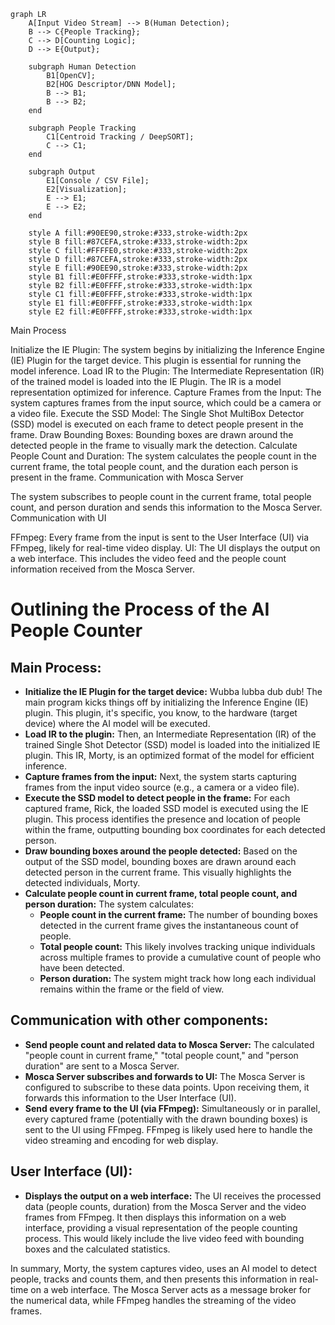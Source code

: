 ```mermaid
graph LR
    A[Input Video Stream] --> B(Human Detection);
    B --> C{People Tracking};
    C --> D[Counting Logic];
    D --> E{Output};

    subgraph Human Detection
        B1[OpenCV];
        B2[HOG Descriptor/DNN Model];
        B --> B1;
        B --> B2;
    end

    subgraph People Tracking
        C1[Centroid Tracking / DeepSORT];
        C --> C1;
    end

    subgraph Output
        E1[Console / CSV File];
        E2[Visualization];
        E --> E1;
        E --> E2;
    end

    style A fill:#90EE90,stroke:#333,stroke-width:2px
    style B fill:#87CEFA,stroke:#333,stroke-width:2px
    style C fill:#FFFFE0,stroke:#333,stroke-width:2px
    style D fill:#87CEFA,stroke:#333,stroke-width:2px
    style E fill:#90EE90,stroke:#333,stroke-width:2px
    style B1 fill:#E0FFFF,stroke:#333,stroke-width:1px
    style B2 fill:#E0FFFF,stroke:#333,stroke-width:1px
    style C1 fill:#E0FFFF,stroke:#333,stroke-width:1px
    style E1 fill:#E0FFFF,stroke:#333,stroke-width:1px
    style E2 fill:#E0FFFF,stroke:#333,stroke-width:1px
```


Main Process

Initialize the IE Plugin: The system begins by initializing the Inference Engine (IE) Plugin for the target device. This plugin is essential for running the model inference.
Load IR to the Plugin: The Intermediate Representation (IR) of the trained model is loaded into the IE Plugin. The IR is a model representation optimized for inference.
Capture Frames from the Input: The system captures frames from the input source, which could be a camera or a video file.
Execute the SSD Model: The Single Shot MultiBox Detector (SSD) model is executed on each frame to detect people present in the frame.
Draw Bounding Boxes: Bounding boxes are drawn around the detected people in the frame to visually mark the detection.
Calculate People Count and Duration: The system calculates the people count in the current frame, the total people count, and the duration each person is present in the frame.
Communication with Mosca Server

The system subscribes to people count in the current frame, total people count, and person duration and sends this information to the Mosca Server.
Communication with UI

FFmpeg: Every frame from the input is sent to the User Interface (UI) via FFmpeg, likely for real-time video display.
UI: The UI displays the output on a web interface. This includes the video feed and the people count information received from the Mosca Server.


# Outlining the Process of the AI People Counter

## Main Process:

* **Initialize the IE Plugin for the target device:** Wubba lubba dub dub! The main program kicks things off by initializing the Inference Engine (IE) plugin. This plugin, it's specific, you know, to the hardware (target device) where the AI model will be executed.
* **Load IR to the plugin:** Then, an Intermediate Representation (IR) of the trained Single Shot Detector (SSD) model is loaded into the initialized IE plugin. This IR, Morty, is an optimized format of the model for efficient inference.
* **Capture frames from the input:** Next, the system starts capturing frames from the input video source (e.g., a camera or a video file).
* **Execute the SSD model to detect people in the frame:** For each captured frame, Rick, the loaded SSD model is executed using the IE plugin. This process identifies the presence and location of people within the frame, outputting bounding box coordinates for each detected person.
* **Draw bounding boxes around the people detected:** Based on the output of the SSD model, bounding boxes are drawn around each detected person in the current frame. This visually highlights the detected individuals, Morty.
* **Calculate people count in current frame, total people count, and person duration:** The system calculates:
    * **People count in the current frame:** The number of bounding boxes detected in the current frame gives the instantaneous count of people.
    * **Total people count:** This likely involves tracking unique individuals across multiple frames to provide a cumulative count of people who have been detected.
    * **Person duration:** The system might track how long each individual remains within the frame or the field of view.

## Communication with other components:

* **Send people count and related data to Mosca Server:** The calculated "people count in current frame," "total people count," and "person duration" are sent to a Mosca Server.
* **Mosca Server subscribes and forwards to UI:** The Mosca Server is configured to subscribe to these data points. Upon receiving them, it forwards this information to the User Interface (UI).
* **Send every frame to the UI (via FFmpeg):** Simultaneously or in parallel, every captured frame (potentially with the drawn bounding boxes) is sent to the UI using FFmpeg. FFmpeg is likely used here to handle the video streaming and encoding for web display.

## User Interface (UI):

* **Displays the output on a web interface:** The UI receives the processed data (people counts, duration) from the Mosca Server and the video frames from FFmpeg. It then displays this information on a web interface, providing a visual representation of the people counting process. This would likely include the live video feed with bounding boxes and the calculated statistics.

In summary, Morty, the system captures video, uses an AI model to detect people, tracks and counts them, and then presents this information in real-time on a web interface. The Mosca Server acts as a message broker for the numerical data, while FFmpeg handles the streaming of the video frames.

